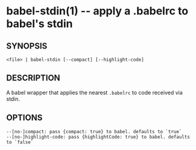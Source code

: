 # babel-stdin(1) -- apply a .babelrc to babel's stdin

## SYNOPSIS
	<file> | babel-stdin [--compact] [--highlight-code]

## DESCRIPTION
A babel wrapper that applies the nearest `.babelrc` to code received via stdin.

## OPTIONS
    --[no-]compact: pass {compact: true} to babel. defaults to `true`
    --[no-]highlight-code: pass {highlightCode: true} to babel. defaults to `false`
